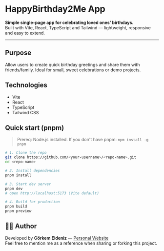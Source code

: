 # HappyBirthday2Me App

**Simple single-page app for celebrating loved ones' birthdays.**  
Built with Vite, React, TypeScript and Tailwind — lightweight, responsive and easy to extend.

---

## Purpose
Allow users to create quick birthday greetings and share them with friends/family. Ideal for small, sweet celebrations or demo projects.

## Technologies
- Vite
- React
- TypeScript
- Tailwind CSS

## Quick start (pnpm)
> Prereq: Node.js installed. If you don't have pnpm: `npm install -g pnpm`

```bash
# 1. Clone the repo
git clone https://github.com/<your-username>/<repo-name>.git
cd <repo-name>

# 2. Install dependencies
pnpm install

# 3. Start dev server
pnpm dev
# open http://localhost:5173 (Vite default)

# 4. Build for production
pnpm build
pnpm preview
```

## 👨‍💻 Author

Developed by **Görkem Eldeniz** — [Personal Website](https://gorkemeldeniz.com.tr/)  
Feel free to mention me as a reference when sharing or forking this project.


